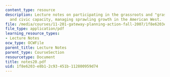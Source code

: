 ```yaml
---
content_type: resource
description: Lecture notes on participating in the grassroots and "grasstops", planning
  and civic capacity, managing sprawling growth in the American West.
file: /media/courses/11-201-gateway-planning-action-fall-2007/1f8e6203e8b12c93451b112800959d74_notes20.pdf
file_type: application/pdf
learning_resource_types:
- Lecture Notes
ocw_type: OCWFile
parent_title: Lecture Notes
parent_type: CourseSection
resourcetype: Document
title: notes20.pdf
uid: 1f8e6203-e8b1-2c93-451b-112800959d74
---
```

